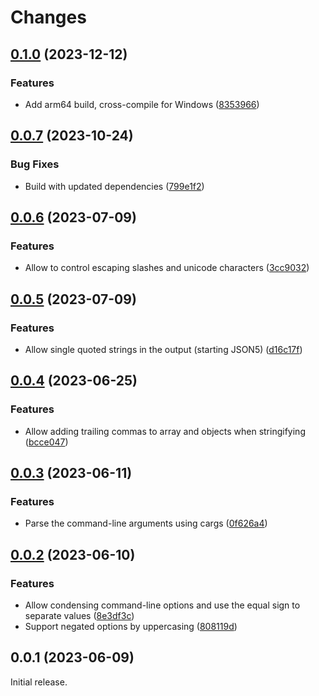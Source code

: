 # Changes

## [0.1.0](https://github.com/prantlf/v-yaml2json/compare/v0.0.7...v0.1.0) (2023-12-12)

### Features

* Add arm64 build, cross-compile for Windows ([8353966](https://github.com/prantlf/v-yaml2json/commit/8353966a82e22605460bb9c54a64716a0ad9ab84))

## [0.0.7](https://github.com/prantlf/v-yaml2json/compare/v0.0.6...v0.0.7) (2023-10-24)

### Bug Fixes

* Build with updated dependencies ([799e1f2](https://github.com/prantlf/v-yaml2json/commit/799e1f266aecf55ca443d77bcd33fc59c9a0ff5d))

## [0.0.6](https://github.com/prantlf/v-yaml2json/compare/v0.0.5...v0.0.6) (2023-07-09)

### Features

* Allow to control escaping slashes and unicode characters ([3cc9032](https://github.com/prantlf/v-yaml2json/commit/3cc9032fe5ef3f063a639b3edff559663c15e561))

## [0.0.5](https://github.com/prantlf/v-yaml2json/compare/v0.0.4...v0.0.5) (2023-07-09)

### Features

* Allow single quoted strings in the output (starting JSON5) ([d16c17f](https://github.com/prantlf/v-yaml2json/commit/d16c17fae243ca3d146e54c2b9ed60d82f0c18b7))

## [0.0.4](https://github.com/prantlf/v-yaml2json/compare/v0.0.3...v0.0.4) (2023-06-25)

### Features

* Allow adding trailing commas to array and objects when stringifying ([bcce047](https://github.com/prantlf/v-yaml2json/commit/bcce047eaa7e854a2e62420d9951ed7c232d511c))

## [0.0.3](https://github.com/prantlf/v-yaml2json/compare/v0.0.2...v0.0.3) (2023-06-11)

### Features

* Parse the command-line arguments using cargs ([0f626a4](https://github.com/prantlf/v-yaml2json/commit/0f626a4b34593b9ca0ce59300c4c5a884ecef212))

## [0.0.2](https://github.com/prantlf/v-yaml2json/compare/v0.0.1...v0.0.2) (2023-06-10)

### Features

* Allow condensing command-line options and use the equal sign to separate values ([8e3df3c](https://github.com/prantlf/v-yaml2json/commit/8e3df3cd32508d983b858eb1c44992712744df95))
* Support negated options by uppercasing ([808119d](https://github.com/prantlf/v-yaml2json/commit/808119db7c0e9e3a9a276ba750241303375be02d))

## 0.0.1 (2023-06-09)

Initial release.
